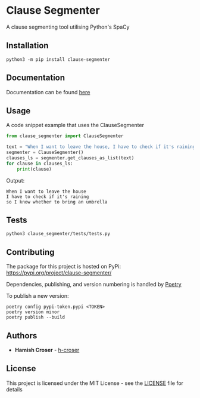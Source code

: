 # Clause Segmenter

A clause segmenting tool utilising Python's SpaCy

## Installation

```shell
python3 -m pip install clause-segmenter
```

## Documentation

Documentation can be found [here](https://sydney-informatics-hub.github.io/clause-segmenter/DOCS.html)

## Usage

A code snippet example that uses the ClauseSegmenter

```python
from clause_segmenter import ClauseSegmenter

text = "When I want to leave the house, I have to check if it's raining, so I know whether to bring an umbrella."
segmenter = ClauseSegmenter()
clauses_ls = segmenter.get_clauses_as_list(text)
for clause in clauses_ls:
    print(clause)
```

Output:
```
When I want to leave the house
I have to check if it's raining
so I know whether to bring an umbrella
```

## Tests

```shell
python3 clause_segmenter/tests/tests.py
```

## Contributing

The package for this project is hosted on PyPi: https://pypi.org/project/clause-segmenter/

Dependencies, publishing, and version numbering is handled by [Poetry](https://python-poetry.org)

To publish a new version:

```shell
poetry config pypi-token.pypi <TOKEN>
poetry version minor
poetry publish --build
```

## Authors

  - **Hamish Croser** - [h-croser](https://github.com/h-croser)

## License

This project is licensed under the MIT License - see the [LICENSE](LICENSE) file for details